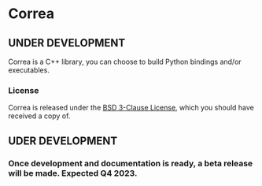 # Correa 


## UNDER DEVELOPMENT

Correa is a C++ library, you can choose to build Python bindings and/or executables. 

### License

Correa is released under the [BSD 3-Clause License](md_LICENSE.html), which you should have received a copy of.

## UDER DEVELOPMENT
### Once development and documentation is ready, a beta release will be made. Expected Q4 2023.
